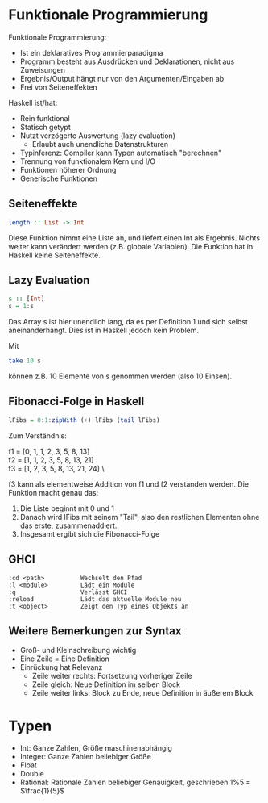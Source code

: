 Funktionale Programmierung
==========================

Funktionale Programmierung:

- Ist ein deklaratives Programmierparadigma
- Programm besteht aus Ausdrücken und Deklarationen, nicht aus Zuweisungen
- Ergebnis/Output hängt nur von den Argumenten/Eingaben ab
- Frei von Seiteneffekten

Haskell ist/hat:

- Rein funktional
- Statisch getypt
- Nutzt verzögerte Auswertung (lazy evaluation)
    - Erlaubt auch unendliche Datenstrukturen
- Typinferenz: Compiler kann Typen automatisch "berechnen"
- Trennung von funktionalem Kern und I/O
- Funktionen höherer Ordnung
- Generische Funktionen

## Seiteneffekte

```haskell
length :: List -> Int
```

Diese Funktion nimmt eine Liste an, und liefert einen Int als Ergebnis. Nichts weiter kann verändert werden (z.B. globale Variablen).
Die Funktion hat in Haskell keine Seiteneffekte.

## Lazy Evaluation

```haskell
s :: [Int]
s = 1:s
```

Das Array s ist hier unendlich lang, da es per Definition 1 und sich selbst aneinanderhängt. Dies ist in Haskell jedoch kein Problem.

Mit

```haskell
take 10 s
```

können z.B. 10 Elemente von s genommen werden (also 10 Einsen).

## Fibonacci-Folge in Haskell

```haskell
lFibs = 0:1:zipWith (+) lFibs (tail lFibs)
```

Zum Verständnis:

f1 = [0, 1, 1, 2, 3, 5, 8, 13] \
f2 = [1, 1, 2, 3, 5, 8, 13, 21] \
f3 = [1, 2, 3, 5, 8, 13, 21, 24] \

f3 kann als elementweise Addition von f1 und f2 verstanden werden.
Die Funktion macht genau das:

1. Die Liste beginnt mit 0 und 1
2. Danach wird lFibs mit seinem "Tail", also den restlichen Elementen ohne das erste, zusammenaddiert.
3. Insgesamt ergibt sich die Fibonacci-Folge

## GHCI

```
:cd <path>          Wechselt den Pfad
:l <module>         Lädt ein Module
:q                  Verlässt GHCI
:reload             Lädt das aktuelle Module neu
:t <object>         Zeigt den Typ eines Objekts an
```

## Weitere Bemerkungen zur Syntax

- Groß- und Kleinschreibung wichtig
- Eine Zeile = Eine Definition
- Einrückung hat Relevanz
    - Zeile weiter rechts: Fortsetzung vorheriger Zeile
    - Zeile gleich: Neue Definition im selben Block
    - Zeile weiter links: Block zu Ende, neue Definition in äußerem Block

# Typen

- Int: Ganze Zahlen, Größe maschinenabhängig
- Integer: Ganze Zahlen beliebiger Größe
- Float
- Double
- Rational: Rationale Zahlen beliebiger Genauigkeit, geschrieben 1%5 = $\frac{1}{5}$
